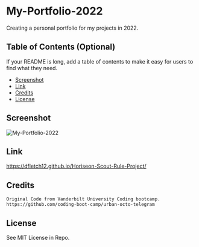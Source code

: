 # My-Portfolio-2022
Creating a personal portfolio for my projects in 2022.


## Table of Contents (Optional)

If your README is long, add a table of contents to make it easy for users to find what they need.

- [Screenshot](#Screenshot)
- [Link](#Link)
- [Credits](#credits)
- [License](#license)

## Screenshot

 ![My-Portfolio-2022](./Assets/Images/01-html-css-git-homework-demo.png)

## Link
https://dfletch12.github.io/Horiseon-Scout-Rule-Project/

## Credits
    Original Code from Vanderbilt University Coding bootcamp.
    https://github.com/coding-boot-camp/urban-octo-telegram

## License
See MIT License in Repo.  




